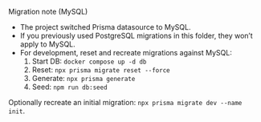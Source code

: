 Migration note (MySQL)

- The project switched Prisma datasource to MySQL.
- If you previously used PostgreSQL migrations in this folder, they won’t apply to MySQL.
- For development, reset and recreate migrations against MySQL:
  1) Start DB: `docker compose up -d db`
  2) Reset: `npx prisma migrate reset --force`
  3) Generate: `npx prisma generate`
  4) Seed: `npm run db:seed`

Optionally recreate an initial migration: `npx prisma migrate dev --name init`.
